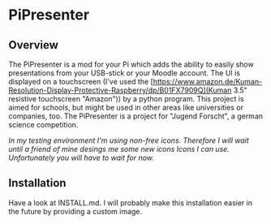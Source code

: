 # PiPresenter

## Overview
The PiPresenter is a mod for your Pi which adds the ability to easily show presentations from your USB-stick or your Moodle account.
The UI is displayed on a touchscreen (I've used the [https://www.amazon.de/Kuman-Resolution-Display-Protective-Raspberry/dp/B01FX7909Q](Kuman 3.5" resistive touchscreen "Amazon")) by a python program.
This project is aimed for schools, but might be used in other areas like universities or companies, too.
The PiPresenter is a project for "Jugend Forscht", a german science competition.

*In my testing environment I'm using non-free icons.
Therefore I will wait until a friend of mine desings me some new icons Icons I can use.
Unfortunately you will have to wait for now.*

## Installation
Have a look at INSTALL.md.
I will probably make this installation easier in the future by providing a custom image.
